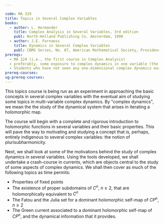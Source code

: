 ```yaml
---

code: MA 329
title: Topics in Several Complex Variables
books:
  - author: L. Hormander
    title: Complex Analysis in Several Variables, 3rd edition
    publ: North-Holland Publishing Co. Amsterdam, 1990
  - author: J.E. Fornaess
    title: Dynamics in Several Complex Variables
    publ: CBMS Series, No. 87, American Mathematical Society, Providence, Rhode Island, 1996
prereqs:
  - MA 224 (i.e., the first course in Complex Analysis)
  - preferably, some exposure to complex dynamics in one variable (the latest iteration of the topics course MA 324, Topics in Complex Analysis in One Variable, for instance).
  - Students who have not seen any one-dimensional complex dynamics earlier but are highly interested in this course are encouraged to speak to the instructor.
prereq-courses: 
ug-prereq-courses: 
---
```



This topics course is being run as an experiment in approaching the basic concepts in several complex variables with the eventual aim of studying some topics in multi-variable complex dynamics. By "complex dynamics", we mean the the study of the dynamical system that arises in iterating a holomorphic map.

The course will begin with a complete and rigorous introduction to holomorphic functions in several variables and their basic properties. This will pave the way to motivating and studying a concept that is, perhaps, entirely indigenous to several complex variables: the notion of plurisubharmonicity.

Next, we shall look at some of the motivations behind the study of complex dynamics in several variables. Using the tools developed, we shall undertake a crash-course in currents, which are objects central to the study of some aspects of complex dynamics. We shall then cover as much of the following topics as time permits:

* Properties of fixed points
* The existence of proper subdomains of $C^n$, $n \geq 2$, that are holomorphically equivalent to $C^n$
* The Fatou and the Julia set for a dominant holomorphic self-map of $CP^n$, $n \geq 2$
* The Green current associated to a dominant holomorphic self-map of $CP^n$, and the dynamical information that it provides.
